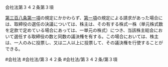 会社法第３４２条第３項

[第三百八条第一項](会社法＿＿＿＿第３０８条第１項)の規定にかかわらず、[第一項](会社法＿＿＿＿第３４２条第１項)の規定による請求があった場合には、取締役の選任の決議については、株主は、その有する株式一株（単元株式数を定款で定めている場合にあっては、一単元の株式）につき、当該株主総会において選任する取締役の数と同数の議決権を有する。この場合においては、株主は、一人のみに投票し、又は二人以上に投票して、その議決権を行使することができる。

#会社法
#会社法/第３４２条
#会社法/第３４２条/第３項
